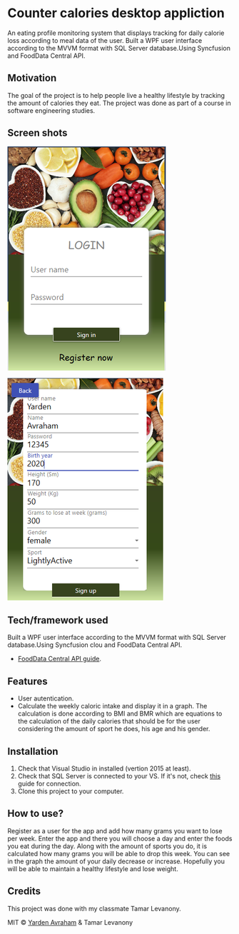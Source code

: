 # Counter calories desktop appliction

An eating profile monitoring system that displays tracking for daily calorie loss according to meal data of the user.
Built a WPF user interface according to the MVVM format with SQL Server database.Using Syncfusion and FoodData Central API.

## Motivation

The goal of the project is to help people live a healthy lifestyle by tracking the amount of calories they eat.
The project was done as part of a course in software engineering studies.

## Screen shots

![Image of Yaktocat](https://github.com/yardenavraham/CounterCalories/blob/master/Screenshot_1.jpeg)

![Image of Yaktocat](https://github.com/yardenavraham/CounterCalories/blob/master/Screenshot_2.jpeg)

## Tech/framework used

Built a WPF user interface according to the MVVM format with SQL Server database.Using Syncfusion clou and FoodData Central API. 
- [FoodData Central API guide](https://fdc.nal.usda.gov/api-guide.html).

## Features

- User autentication.
- Calculate the weekly caloric intake and display it in a graph. The calculation is done according to BMI and BMR which are equations to the calculation of the daily calories    that should be for the user considering the amount of sport he does, his age and his gender.

## Installation

1. Check that Visual Studio in installed (vertion 2015 at least). 
2. Check that SQL Server is connected to your VS. If it's not, check [this](https://blogs.gre.ac.uk/cmssupport/application-development/programming/asp-net/connecting-to-sql-server-using-visual-studio/) guide for connection.
3. Clone this project to your computer.

## How to use?

Register as a user for the app and add how many grams you want to lose per week.
Enter the app and there you will choose a day and enter the foods you eat during the day. Along with the amount of sports you do, it is calculated how many grams you will be able to drop this week.
You can see in the graph the amount of your daily decrease or increase.
Hopefully you will be able to maintain a healthy lifestyle and lose weight.

## Credits

This project was done with my classmate Tamar Levanony. 

MIT © [Yarden Avraham](https://github.com/yardenavraham) & Tamar Levanony


